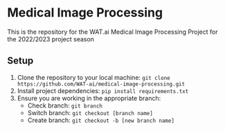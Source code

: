 # Medical Image Processing
This is the repository for the WAT.ai Medical Image Processing Project for the 2022/2023 project season

## Setup
1. Clone the repository to your local machine: `git clone https://github.com/WAT-ai/medical-image-processing.git`
2. Install project dependencies: `pip install requirements.txt` 
3. Ensure you are working in the appropriate branch:
    - Check branch: `git branch`
    - Switch branch: `git checkout [branch name]`
    - Create branch: `git checkout -b [new branch name]`
